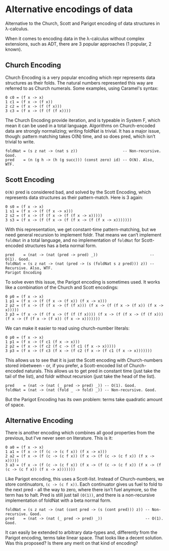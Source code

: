 # Alternative encodings of data

Alternative to the Church, Scott and Parigot encoding of data structures in λ-calculus.

When it comes to encoding data in the λ-calculus without complex extensions, such as ADT, there are 3 popular approaches (1 popular, 2 known).

## Church Encoding

Church Encoding is a very popular encoding which repr represents data structures as their folds. The natural numbers represented this way are referred to as Church numerals. Some examples, using Caramel's syntax:

```
0 c0 = (f x -> x)
1 c1 = (f x -> (f x))
2 c2 = (f x -> (f (f x)))
3 c3 = (f x -> (f (f (f x))))
```

The Church Encoding provide iteration, and is typeable in System F, which mean it can be used in a total language. Algorithms on Church-encoded data are strongly normalizing; writing foldNat is trivial. It has a major issue, though: pattern matching takes O(N) time, and so does pred, which isn’t trivial to write.

```
foldNat = (s z nat -> (nat s z))                    -- Non-recursive. Good.
pred    = (n (g h -> (h (g succ))) (const zero) id) -- O(N). Also, WTF.
```

## Scott Encoding

`O(N)` pred is considered bad, and solved by the Scott Encoding, which represents data structures as their pattern-match. Here is 3 again:

```
0 s0 = (f x -> x)
1 s1 = (f x -> (f (f x -> x)))
2 s2 = (f x -> (f (f x -> (f (f x -> x)))))
3 s3 = (f x -> (f (f x -> (f (f x -> (f (f x -> x)))))))
```

With this representation, we get constant-time pattern-matching, but we need general recursion to implement foldr. That means we can’t implement `foldNat` in a total language, and no implementation of `foldNat` for Scott-encoded structures has a beta normal form.

```
pred    = (nat -> (nat (pred -> pred) _))                       -- O(1). Good.
foldNat = (s z nat -> (nat (pred -> (s (foldNat s z pred))) z)) -- Recursive. Also, WTF.
Parigot Encoding
```

To solve even this issue, the Parigot encoding is sometimes used. It works like a combination of the Church and Scott encodings:
```
0 p0 = (f x -> x)
1 p1 = (f x -> (f (f x -> (f x)) (f x -> x)))
2 p2 = (f x -> (f (f x -> (f (f x))) (f x -> (f (f x -> (f x)) (f x -> x)))))
3 p3 = (f x -> (f (f x -> (f (f (f x)))) (f x -> (f (f x -> (f (f x))) (f x -> (f (f x -> (f x)) (f x -> x)))))))
```

We can make it easier to read using church-number literals:
```
0 p0 = (f x -> x)
1 p1 = (f x -> (f c1 (f x -> x)))
2 p2 = (f x -> (f c2 (f c -> (f c1 (f x -> x)))))
3 p3 = (f x -> (f c3 (f x -> (f c2 (f x -> (f c1 (f x -> x)))))))
```

This allows us to see that it is just the Scott encoding with Church-numbers stored inbetween - or, if you prefer, a Scott-encoded list of Church-encoded naturals. This allows us to get pred in constant time (just take the tail of the list), and foldr without recursion (just take the head of the list).
```
pred    = (nat -> (nat (_ pred -> pred) _)) -- O(1). Good.
foldNat = (nat -> (nat (fold _ -> fold) _)) -- Non-recursive. Good.
```

But the Parigot Encoding has its own problem: terms take quadratic amount of space.

## Alternative Encoding

There is another encoding which combines all good properties from the previous, but I’ve never seen on literature. This is it:
```
0 a0 = (f x -> x)
1 a1 = (f x -> (f (c -> (c f x)) (f x -> x)))
2 a2 = (f x -> (f (c -> (c f x)) (f x -> (f (c -> (c f x)) (f x -> x)))))
3 a3 = (f x -> (f (c -> (c f x)) (f x -> (f (c -> (c f x)) (f x -> (f (c -> (c f x)) (f x -> x)))))))
```

Like Parigot encoding, this uses a Scott-list. Instead of Church-numbers, we store continuators, `(c -> (c f x))`. Each continuator gives us fuel to fold to the next pred - all the way to zero, where there isn’t fuel anymore, so the term has to halt. Pred is still just tail `(O(1))`, and there is a non-recursive implementation of foldNat with a beta normal form.
```
foldNat = (s z nat -> (nat (cont pred -> (s (cont pred))) z)) -- Non-recursive. Good.
pred    = (nat -> (nat (_ pred -> pred) _))                   -- O(1). Good.
```

It can easily be extended to arbitrary data-types and, differently from the Parigot encoding, terms take linear space. That looks like a decent solution. Was this proposed? Is there any merit on that kind of encoding?
